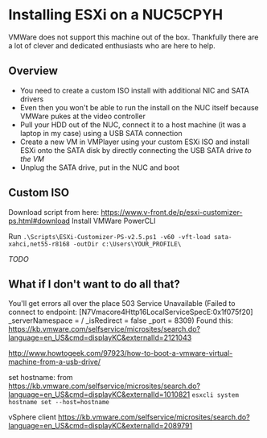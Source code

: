 # Installing ESXi on a NUC5CPYH

VMWare does not support this machine out of the box. Thankfully
there are a lot of clever and dedicated enthusiasts who are here
to help.

## Overview
  * You need to create a custom ISO install with additional NIC
    and SATA drivers
  * Even then you won't be able to run the install on the NUC
    itself because VMWare pukes at the video controller
  * Pull your HDD out of the NUC, connect it to a host machine
    (it was a laptop in my case) using a USB SATA connection
  * Create a new VM in VMPlayer using your custom ESXi ISO and
    install ESXi onto the SATA disk by directly connecting the
    USB SATA drive *to the VM*
  * Unplug the SATA drive, put in the NUC and boot

## Custom ISO  
Download script from here: https://www.v-front.de/p/esxi-customizer-ps.html#download
Install VMWare PowerCLI

Run
`.\Scripts\ESXi-Customizer-PS-v2.5.ps1 -v60 -vft-load sata-xahci,net55-r8168 -outDir c:\Users\YOUR_PROFILE\`

_TODO_

## What if I don't want to do all that?
You'll get errors all over the place
503 Service Unavailable (Failed to connect to endpoint: [N7Vmacore4Http16LocalServiceSpecE:0x1f075f20] _serverNamespace = / _isRedirect = false _port = 8309)
Found this: https://kb.vmware.com/selfservice/microsites/search.do?language=en_US&cmd=displayKC&externalId=2121043


http://www.howtogeek.com/97923/how-to-boot-a-vmware-virtual-machine-from-a-usb-drive/

set hostname:
from https://kb.vmware.com/selfservice/microsites/search.do?language=en_US&cmd=displayKC&externalId=1010821
`esxcli system hostname set --host=hostname`


vSphere client
https://kb.vmware.com/selfservice/microsites/search.do?language=en_US&cmd=displayKC&externalId=2089791


